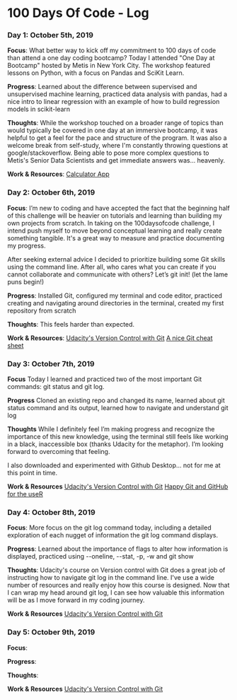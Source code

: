 # 100 Days Of Code - Log

### Day 1: October 5th, 2019

**Focus**: What better way to kick off my commitment to 100 days of code than attend a one day coding bootcamp? Today I attended "One Day at Bootcamp" hosted by Metis in New York City. The workshop featured lessons on Python, with a focus on Pandas and SciKit Learn. 

**Progress**: Learned about the difference between supervised and unsupervised machine learning, practiced data analysis with pandas, had a nice intro to linear regression with an example of how to build regression models in scikit-learn

**Thoughts**: While the workshop touched on a broader range of topics than would typically be covered in one day at an immersive bootcamp, it was helpful to get a feel for the pace and structure of the program. It was also a welcome break from self-study, where I'm constantly throwing questions at google/stackoverflow. Being able to pose more complex questions to Metis's Senior Data Scientists and get immediate answers was... heavenly.

**Work & Resources**: [Calculator App](http://www.example.com)

### Day 2: October 6th, 2019

**Focus**: I’m new to coding and have accepted the fact that the beginning half of this challenge will be heavier on tutorials and learning than building my own projects from scratch. In taking on the 100daysofcode challenge, I intend push myself to move beyond conceptual learning and really create something tangible. It's a great way to measure and practice documenting my progress.

After seeking external advice I decided to prioritize building some Git skills using the command line. After all, who cares what you can create if you cannot collaborate and communicate with others? Let’s git init! (let the lame puns begin!)

**Progress**: Installed Git, configured my terminal and code editor, practiced creating and navigating around directories in the terminal, created my first repository from scratch

**Thoughts**: This feels harder than expected.

**Work & Resources**: 
[Udacity's Version Control with Git](https://www.udacity.com/course/version-control-with-git--ud123)
[A nice Git cheat sheet](https://gist.github.com/jedmao/5053440)

### Day 3: October 7th, 2019

**Focus**
Today I learned and practiced two of the most important Git commands:  git status and git log. 

**Progress**
Cloned an existing repo and changed its name, learned about git status command and its output, learned how to navigate and understand git log

**Thoughts** 
While I definitely feel I’m making progress and recognize the importance of this new knowledge, using the terminal still feels like working in a black, inaccessible box (thanks Udacity for the metaphor). I’m looking forward to overcoming that feeling.

I also downloaded and experimented with Github Desktop… not for me at this point in time.

**Work & Resources** 
[Udacity's Version Control with Git](https://www.udacity.com/course/version-control-with-git--ud123)
[Happy Git and GitHub for the useR](https://happygitwithr.com/)

### Day 4: October 8th, 2019

**Focus**: More focus on the git log command today, including a detailed exploration of each nugget of information the git log command displays.

**Progress**: Learned about the importance of flags to alter how information is displayed, practiced using --oneline, --stat, -p, -w and git show

**Thoughts**: Udacity's course on Version control with Git does a great job of instructing how to navigate git log in the command line. I've use a wide number of resources and really enjoy how this course is designed. Now that I can wrap my head around git log, I can see how valuable this information will be as I move forward in my coding journey.

**Work & Resources** 
[Udacity's Version Control with Git](https://www.udacity.com/course/version-control-with-git--ud123)

### Day 5: October 9th, 2019

**Focus**: 

**Progress**: 

**Thoughts**: 

**Work & Resources** 
[Udacity's Version Control with Git](https://www.udacity.com/course/version-control-with-git--ud123)
